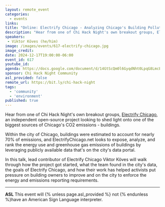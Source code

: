 ```yaml
---
layout: remote_event
categories:
  - events
links: 
title: "Online: Electrify Chicago - Analyzing Chicago's Building Pollution"
description: "Hear from one of Chi Hack Night's own breakout groups, Electrify Chicago, an independent open-source project looking to shed light onto one of the biggest sources of Chicago's CO2 emissions - buildings. In this talk, lead contributor of Electrify Chicago Viktor Köves will walk through how the project got started, what the team found in the city's data, the goals of Electrify Chicago, and how their work has helped activists put pressure on building owners to improve and on the city to enforce the energy and emissions reporting requirements."
speakers:
 - Viktor Köves (he/him)
image: /images/events/617-electrify-chicago.jpg
image_credit:
date: 2024-12-17T19:00:00-06:00
event_id: 617
youtube_id:
agenda: https://docs.google.com/document/d/14GtScQm0l6GyqdNht0LpqG8LmcEF7i3COjNJ06PaTj8/edit#
sponsor: Chi Hack Night Community
asl_provided: false
remote_url: https://bit.ly/chi-hack-night
tags: 
  - 'community'
  - 'environment'
published: true
---
```


Hear from one of Chi Hack Night's own breakout groups, [Electrify Chicago](https://electrifychicago.net/), an independent open-source project looking to shed light onto one of the biggest sources of Chicago's CO2 emissions - buildings.

Within the city of Chicago, buildings were estimated to account for nearly 70% of emissions, and ElectrifyChicago.net looks to expose, analyze, and rank the energy use and greenhouse gas emissions of buildings by leveraging publicly available data that's on the city's data portal.

In this talk, lead contributor of Electrify Chicago Viktor Köves will walk through how the project got started, what the team found in the city's data, the goals of Electrify Chicago, and how their work has helped activists put pressure on building owners to improve and on the city to enforce the energy and emissions reporting requirements.

---

**ASL** This event will {% unless page.asl_provided %} not {% endunless %}have an American Sign Language interpreter.
